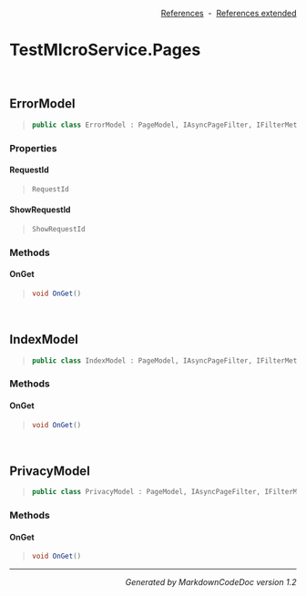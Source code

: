 <div style='text-align: right'>

[References](Index.md)&nbsp;&nbsp;-&nbsp;&nbsp;[References extended](IndexExtended.md)
</div>

# TestMIcroService.Pages

<br />

## ErrorModel

>```csharp
>public class ErrorModel : PageModel, IAsyncPageFilter, IFilterMetadata, IPageFilter
>```

### Properties

#### RequestId
>```csharp
>RequestId
>```
#### ShowRequestId
>```csharp
>ShowRequestId
>```
### Methods

#### OnGet
>```csharp
>void OnGet()
>```

<br />

## IndexModel

>```csharp
>public class IndexModel : PageModel, IAsyncPageFilter, IFilterMetadata, IPageFilter
>```

### Methods

#### OnGet
>```csharp
>void OnGet()
>```

<br />

## PrivacyModel

>```csharp
>public class PrivacyModel : PageModel, IAsyncPageFilter, IFilterMetadata, IPageFilter
>```

### Methods

#### OnGet
>```csharp
>void OnGet()
>```
<hr /><div style='text-align: right'><i>Generated by MarkdownCodeDoc version 1.2</i></div>

